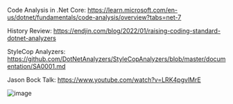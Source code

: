 Code Analysis in .Net Core: 
https://learn.microsoft.com/en-us/dotnet/fundamentals/code-analysis/overview?tabs=net-7

History Review: 
https://endjin.com/blog/2022/01/raising-coding-standard-dotnet-analyzers

StyleCop Analyzers: 
https://github.com/DotNetAnalyzers/StyleCopAnalyzers/blob/master/documentation/SA0001.md

Jason Bock Talk: 
https://www.youtube.com/watch?v=LRK4pgvlMrE

![image](https://github.com/mjfard/docs/assets/34769518/084f110c-d8d4-4dbe-b87b-40fc603b1f4c)
